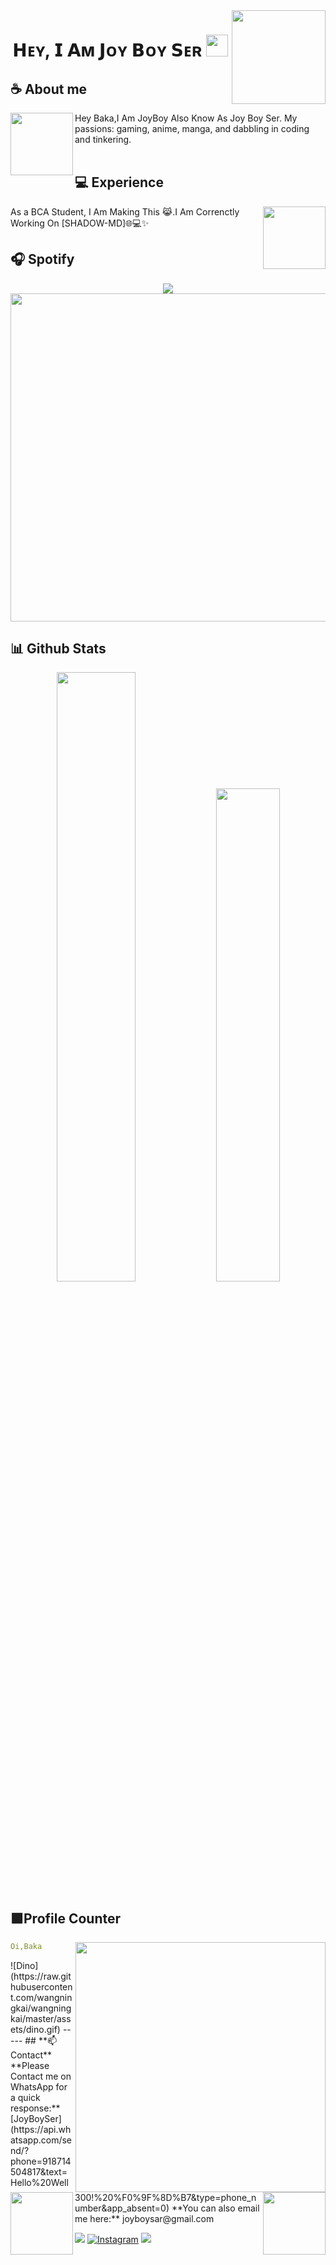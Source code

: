 



</div>
<a href="https://github.com/JoyBoySer/SHADOW-MD.git/">
  <img align="right" width="150" src="https://i.pinimg.com/originals/66/36/d3/6636d37ba22a391c6353b1436a81f656.gif">
</a>
<h1 align="center"><b> 𝗛ᴇʏ, 𝗜 𝗔ᴍ 𝗝ᴏʏ 𝗕ᴏʏ 𝗦ᴇʀ</b> <img src="https://media.giphy.com/media/hvRJCLFzcasrR4ia7z/giphy.gif" width="35"></h1>

## **☕ About me**
<a href="https://github.com/JoyBoySer"><img align="left" width="100" src="https://i.pinimg.com/originals/58/61/e5/5861e50201592def2f861e910120fff6.png"></a>
Hey Baka,I Am JoyBoy Also Know As Joy Boy Ser. My passions: gaming, anime, manga, and dabbling in coding and tinkering.
<br><br>

## **💻 Experience**
<a href="https://github.com/JoyBoySer">
<img align="right" width="100" src="https://i.giphy.com/media/LLsUNd14gwSkSLYTcR/giphy.webp"></a>
As a BCA Student, I Am Making This 😹.I Am Correnctly Working On [SHADOW-MD]🌐💻✨


## **🎧 Spotify**
<p align="center">
  <a href="https://spotify-github-profile.vercel.app/api/view?uid=z8vtap612j1ajql4wsyhl074i&redirect=true">
    <img src="https://spotify-github-profile.vercel.app/api/view?uid=z8vtap612j1ajql4wsyhl074i&cover_image=true&theme=default&show_offline=true&background_color=4e3f68&interchange=false&bar_color_cover=true">
  </a>
  <a href="https://open.spotify.com/user/z8vtap612j1ajql4wsyhl074i?si=6962aa5c8435476f">
    <img width="525" src="https://spotify-recently-played-readme.vercel.app/api?user=z8vtap612j1ajql4wsyhl074i">
  </a>
</p>

## **📊 Github Stats**
<p align="center">
  <img width="50%" src="https://github-readme-stats.vercel.app/api?username=JoyBoySer&show_icons=true&count_private=true&theme=react-dark&hide_border=true&bg_color=0d1117" />
  <img width="45%" src="https://github-readme-stats.vercel.app/api/top-langs/?username=JoyBoySer&show_icons=true&count_private=true&theme=react-dark&hide_border=true&bg_color=0d1117&layout=compact" />
</p>


## **🟪Profile Counter**
<a href="https://www.instagram.com/joy_boy_ser_/"><img align="right" width=400 src="https://moe-counter.glitch.me/get/@JoyBoySer?theme=rule34"></a>
<a href="https://github.com/JoyBoySer"><img align="left" width="100" src="https://static.wikia.nocookie.net/pokemeow-community/images/f/fd/Darkrai_%28Shiny%29_-_Pokemon_-_Pokemeow.gif/revision/latest/thumbnail/width/360/height/360?cb=20201206134815"></a>

```yaml
Oi,Baka
```
<!-->





![Dino](https://raw.githubusercontent.com/wangningkai/wangningkai/master/assets/dino.gif)

-----


## **📫 Contact**
<a href="https://github.com/JoyBoySer"><img align="right" width="100"
src="https://animesher.com/orig/1/135/1356/13560/animesher.com_evolution-manga-haunter-1356099.gif" /></a>
**Please Contact me on WhatsApp for a quick response:** [JoyBoySer](https://api.whatsapp.com/send/?phone=918714504817&text=Hello%20Well300!%20%F0%9F%8D%B7&type=phone_number&app_absent=0)

**You can also email me here:** joyboysar@gmail.com

<!--<a href="https://github.com/Meghna-DAS/github-profile-views-counter"><img src="https://komarev.com/ghpvc/?username=JoyBoySer">-->
[![](https://img.shields.io/github/followers/well300?label=Followers&style=social&color=purple)](https://github.com/JoyBoySer)
[![Instagram](https://img.shields.io/badge/Instagram-JoyBoySer-purple?logo=instagram&logoColor=white)](https://www.instagram.com/joy_boy_ser_/)
[![](https://img.shields.io/badge/Mail-D14836?logo=gmail&logoColor=white&color=purple)](mailto:talhamohd300@gmail.com)
